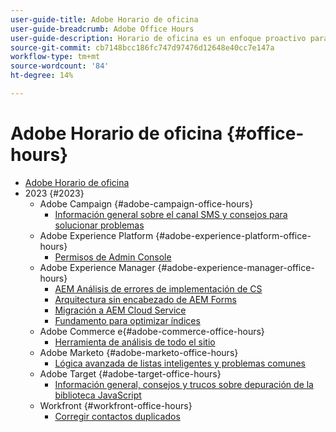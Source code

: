 ```yaml
---
user-guide-title: Adobe Horario de oficina
user-guide-breadcrumb: Adobe Office Hours
user-guide-description: Horario de oficina es un enfoque proactivo para la desviación de casos que ofrece a los clientes seminarios web específicos de la solución.
source-git-commit: cb7148bcc186fc747d97476d12648e40cc7e147a
workflow-type: tm+mt
source-wordcount: '84'
ht-degree: 14%

---
```



# Adobe Horario de oficina {#office-hours}

+ [Adobe Horario de oficina](overview.md)
+ 2023 {#2023}
   + Adobe Campaign {#adobe-campaign-office-hours}
      + [Información general sobre el canal SMS y consejos para solucionar problemas](2023/ac-sms-channel-overview.md)
   + Adobe Experience Platform {#adobe-experience-platform-office-hours}
      + [Permisos de Admin Console](2023/aep-admin-console-permissions.md)
   + Adobe Experience Manager {#adobe-experience-manager-office-hours}
      + [AEM Análisis de errores de implementación de CS](2023/aem-deployment-failures-analysis.md)
      + [Arquitectura sin encabezado de AEM Forms](2023/aem-forms-headless-architecture.md)
      + [Migración a AEM Cloud Service](2023/migration-aemcs.md)
      + [Fundamento para optimizar índices](2023/optimize-indexes-aemcs.md)
   + Adobe Commerce e{#adobe-commerce-office-hours}
      + [Herramienta de análisis de todo el sitio](2023/site-wide-analysis-tool.md)
   + Adobe Marketo {#adobe-marketo-office-hours}
      + [Lógica avanzada de listas inteligentes y problemas comunes](2023/marketo-common-pitfalls.md)
   + Adobe Target {#adobe-target-office-hours}
      + [Información general, consejos y trucos sobre depuración de la biblioteca JavaScript](2023/target-debugging-tips-and-tricks.md)
   + Workfront {#workfront-office-hours}
      + [Corregir contactos duplicados](2023/workfront-fix-duplicate-contacts.md)